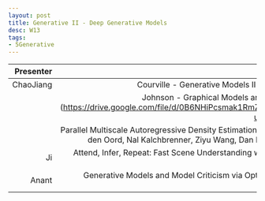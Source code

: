 ```yaml
---
layout: post
title: Generative II - Deep Generative Models
desc: W13
tags:
- 5Generative
---
```



| Presenter | Papers |
| -----: | ----------: |
| ChaoJiang | Courville - Generative Models II - [DLSS17Slide](https://drive.google.com/file/d/0B_wzP_JlVFcKQ21udGpTSkh0aVk/view) + [video](http://videolectures.net/deeplearning2017_courville_generative_models/) |
|  | Johnson - Graphical Models and Deep Learning slide](https://drive.google.com/file/d/0B6NHiPcsmak1RmZ3bmtFWUd5bjA/view?usp=drive_web) + [video](http://videolectures.net/deeplearning2017_johnson_graphical_models/)  |
|  | Parallel Multiscale Autoregressive Density Estimation, Scott Reed, Aäron van den Oord, Nal Kalchbrenner, Ziyu Wang, Dan Belov, Nando de Freitas |
| Ji  | Attend, Infer, Repeat: Fast Scene Understanding with Generative Models, NIPS16 |
| Anant| Generative Models and Model Criticism via Optimized Maximum Mean Discrepancy, ICLR17 |
